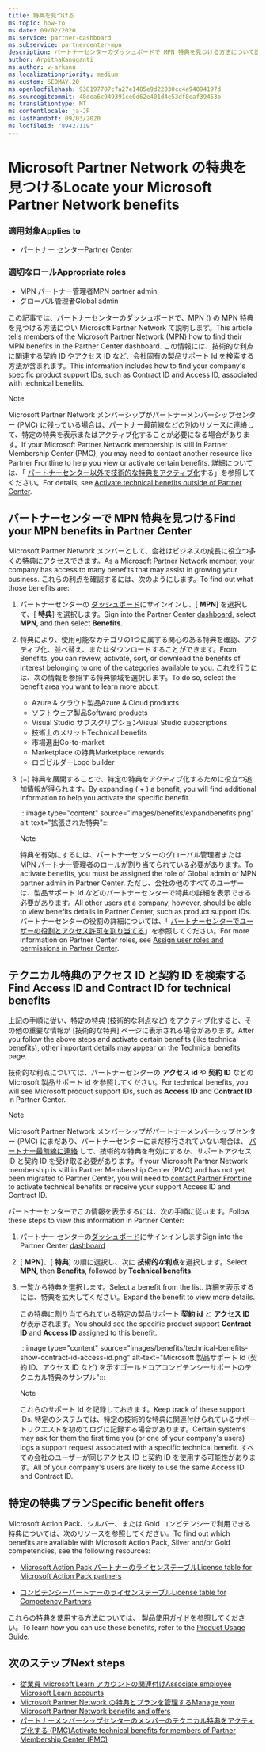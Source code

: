 ```yaml
---
title: 特典を見つける
ms.topic: how-to
ms.date: 09/02/2020
ms.service: partner-dashboard
ms.subservice: partnercenter-mpn
description: パートナーセンターのダッシュボードで MPN 特典を見つける方法について説明します。
author: ArpithaKanuganti
ms.author: v-arkanu
ms.localizationpriority: medium
ms.custom: SEOMAY.20
ms.openlocfilehash: 938197707c7a27e1485e9d22030cc4a94094197d
ms.sourcegitcommit: 48dea6c949391ce0d62e401d4e53df8eaf39453b
ms.translationtype: MT
ms.contentlocale: ja-JP
ms.lasthandoff: 09/03/2020
ms.locfileid: "89427119"
---
```

# <a name="locate-your-microsoft-partner-network-benefits"></a><span data-ttu-id="9d3d8-103">Microsoft Partner Network の特典を見つける</span><span class="sxs-lookup"><span data-stu-id="9d3d8-103">Locate your Microsoft Partner Network benefits</span></span> 

### <a name="applies-to"></a><span data-ttu-id="9d3d8-104">適用対象</span><span class="sxs-lookup"><span data-stu-id="9d3d8-104">Applies to</span></span>

- <span data-ttu-id="9d3d8-105">パートナー センター</span><span class="sxs-lookup"><span data-stu-id="9d3d8-105">Partner Center</span></span>

### <a name="appropriate-roles"></a><span data-ttu-id="9d3d8-106">適切なロール</span><span class="sxs-lookup"><span data-stu-id="9d3d8-106">Appropriate roles</span></span>

- <span data-ttu-id="9d3d8-107">MPN パートナー管理者</span><span class="sxs-lookup"><span data-stu-id="9d3d8-107">MPN partner admin</span></span>
- <span data-ttu-id="9d3d8-108">グローバル管理者</span><span class="sxs-lookup"><span data-stu-id="9d3d8-108">Global admin</span></span>

<span data-ttu-id="9d3d8-109">この記事では、パートナーセンターのダッシュボードで、MPN () の MPN 特典を見つける方法につい Microsoft Partner Network て説明します。</span><span class="sxs-lookup"><span data-stu-id="9d3d8-109">This article tells members of the Microsoft Partner Network (MPN) how to find their MPN benefits in the Partner Center dashboard.</span></span> <span data-ttu-id="9d3d8-110">この情報には、技術的な利点に関連する契約 ID やアクセス ID など、会社固有の製品サポート Id を検索する方法が含まれます。</span><span class="sxs-lookup"><span data-stu-id="9d3d8-110">This information includes how to find your company's specific product support IDs, such as Contract ID and Access ID, associated with technical benefits.</span></span>

>[!NOTE]
> <span data-ttu-id="9d3d8-111">Microsoft Partner Network メンバーシップがパートナーメンバーシップセンター (PMC) に残っている場合は、パートナー最前線などの別のリソースに連絡して、特定の特典を表示またはアクティブ化することが必要になる場合があります。</span><span class="sxs-lookup"><span data-stu-id="9d3d8-111">If your Microsoft Partner Network membership is still in Partner Membership Center (PMC), you may need to contact another resource like Partner Frontline to help you view or activate certain benefits.</span></span> <span data-ttu-id="9d3d8-112">詳細については、「 [パートナーセンター以外で技術的な特典をアクティブ化](partner-membership-center-tech-benefits-activate.md)する」を参照してください。</span><span class="sxs-lookup"><span data-stu-id="9d3d8-112">For details, see [Activate technical benefits outside of Partner Center](partner-membership-center-tech-benefits-activate.md).</span></span>

## <a name="find-your-mpn-benefits-in-partner-center"></a><span data-ttu-id="9d3d8-113">パートナーセンターで MPN 特典を見つける</span><span class="sxs-lookup"><span data-stu-id="9d3d8-113">Find your MPN benefits in Partner Center</span></span>

<span data-ttu-id="9d3d8-114">Microsoft Partner Network メンバーとして、会社はビジネスの成長に役立つ多くの特典にアクセスできます。</span><span class="sxs-lookup"><span data-stu-id="9d3d8-114">As a Microsoft Partner Network member, your company has access to many benefits that may assist in growing your business.</span></span> <span data-ttu-id="9d3d8-115">これらの利点を確認するには、次のようにします。</span><span class="sxs-lookup"><span data-stu-id="9d3d8-115">To find out what those benefits are:</span></span>

1. <span data-ttu-id="9d3d8-116">パートナーセンターの [ダッシュボード](https://partner.microsoft.com/dashboard/home)にサインインし、[ **MPN**] を選択して、[ **特典**] を選択します。</span><span class="sxs-lookup"><span data-stu-id="9d3d8-116">Sign into the Partner Center [dashboard](https://partner.microsoft.com/dashboard/home), select **MPN**, and then select **Benefits**.</span></span>

2. <span data-ttu-id="9d3d8-117">特典により、使用可能なカテゴリの1つに属する関心のある特典を確認、アクティブ化、並べ替え、またはダウンロードすることができます。</span><span class="sxs-lookup"><span data-stu-id="9d3d8-117">From Benefits, you can review, activate, sort, or download the benefits of interest belonging to one of the categories available to you.</span></span> <span data-ttu-id="9d3d8-118">これを行うには、次の情報を参照する特典領域を選択します。</span><span class="sxs-lookup"><span data-stu-id="9d3d8-118">To do so, select the benefit area you want to learn more about:</span></span>

   - <span data-ttu-id="9d3d8-119">Azure & クラウド製品</span><span class="sxs-lookup"><span data-stu-id="9d3d8-119">Azure & Cloud products</span></span>
   - <span data-ttu-id="9d3d8-120">ソフトウェア製品</span><span class="sxs-lookup"><span data-stu-id="9d3d8-120">Software products</span></span>
   - <span data-ttu-id="9d3d8-121">Visual Studio サブスクリプション</span><span class="sxs-lookup"><span data-stu-id="9d3d8-121">Visual Studio subscriptions</span></span>
   - <span data-ttu-id="9d3d8-122">技術上のメリット</span><span class="sxs-lookup"><span data-stu-id="9d3d8-122">Technical benefits</span></span>
   - <span data-ttu-id="9d3d8-123">市場進出</span><span class="sxs-lookup"><span data-stu-id="9d3d8-123">Go-to-market</span></span>
   - <span data-ttu-id="9d3d8-124">Marketplace の特典</span><span class="sxs-lookup"><span data-stu-id="9d3d8-124">Marketplace rewards</span></span>
   - <span data-ttu-id="9d3d8-125">ロゴビルダー</span><span class="sxs-lookup"><span data-stu-id="9d3d8-125">Logo builder</span></span>

3. <span data-ttu-id="9d3d8-126">(+) 特典を展開することで、特定の特典をアクティブ化するために役立つ追加情報が得られます。</span><span class="sxs-lookup"><span data-stu-id="9d3d8-126">By expanding ( + ) a benefit, you will find additional information to help you activate the specific benefit.</span></span>

   :::image type="content" source="images/benefits/expandbenefits.png" alt-text="拡張された特典":::

   > [!NOTE]
   > <span data-ttu-id="9d3d8-128">特典を有効にするには、パートナーセンターのグローバル管理者または MPN パートナー管理者のロールが割り当てられている必要があります。</span><span class="sxs-lookup"><span data-stu-id="9d3d8-128">To activate benefits, you must be assigned the role of Global admin or MPN partner admin in Partner Center.</span></span> <span data-ttu-id="9d3d8-129">ただし、会社の他のすべてのユーザーは、製品サポート Id などのパートナーセンターで特典の詳細を表示できる必要があります。</span><span class="sxs-lookup"><span data-stu-id="9d3d8-129">All other users at a company, however, should be able to view benefits details in Partner Center, such as product support IDs.</span></span> <span data-ttu-id="9d3d8-130">パートナーセンターの役割の詳細については、「 [パートナーセンターでユーザーの役割とアクセス許可を割り当てる](permissions-overview.md)」を参照してください。</span><span class="sxs-lookup"><span data-stu-id="9d3d8-130">For more information on Partner Center roles, see [Assign user roles and permissions in Partner Center](permissions-overview.md).</span></span>

## <a name="find-access-id-and-contract-id-for-technical-benefits"></a><span data-ttu-id="9d3d8-131">テクニカル特典のアクセス ID と契約 ID を検索する</span><span class="sxs-lookup"><span data-stu-id="9d3d8-131">Find Access ID and Contract ID for technical benefits</span></span>

<span data-ttu-id="9d3d8-132">上記の手順に従い、特定の特典 (技術的な利点など) をアクティブ化すると、その他の重要な情報が [技術的な特典] ページに表示される場合があります。</span><span class="sxs-lookup"><span data-stu-id="9d3d8-132">After you follow the above steps and activate certain benefits (like technical benefits), other important details may appear on the Technical benefits page.</span></span>

<span data-ttu-id="9d3d8-133">技術的な利点については、パートナーセンターの **アクセス id** や **契約 ID** などの Microsoft 製品サポート id を参照してください。</span><span class="sxs-lookup"><span data-stu-id="9d3d8-133">For technical benefits, you will see Microsoft product support IDs, such as **Access ID** and **Contract ID** in Partner Center.</span></span>

>[!NOTE]
> <span data-ttu-id="9d3d8-134">Microsoft Partner Network メンバーシップがパートナーメンバーシップセンター (PMC) にまだあり、パートナーセンターにまだ移行されていない場合は、 [パートナー最前線に連絡](partner-membership-center-tech-benefits-activate.md) して、技術的な特典を有効にするか、サポートアクセス ID と契約 ID を受け取る必要があります。</span><span class="sxs-lookup"><span data-stu-id="9d3d8-134">If your Microsoft Partner Network membership is still in Partner Membership Center (PMC) and has not yet been migrated to Partner Center, you will need to [contact Partner Frontline](partner-membership-center-tech-benefits-activate.md) to activate technical benefits or receive your support Access ID and Contract ID.</span></span>

 <span data-ttu-id="9d3d8-135">パートナーセンターでこの情報を表示するには、次の手順に従います。</span><span class="sxs-lookup"><span data-stu-id="9d3d8-135">Follow these steps to view this information in Partner Center:</span></span>

1. <span data-ttu-id="9d3d8-136">パートナー センターの[ダッシュボード](https://partner.microsoft.com/dashboard/home)にサインインします</span><span class="sxs-lookup"><span data-stu-id="9d3d8-136">Sign into the Partner Center [dashboard](https://partner.microsoft.com/dashboard/home)</span></span>

2. <span data-ttu-id="9d3d8-137">[ **MPN**]、[ **特典**] の順に選択し、次に **技術的な利点**を選択します。</span><span class="sxs-lookup"><span data-stu-id="9d3d8-137">Select **MPN**, then **Benefits**, followed by **Technical benefits**.</span></span>

3. <span data-ttu-id="9d3d8-138">一覧から特典を選択します。</span><span class="sxs-lookup"><span data-stu-id="9d3d8-138">Select a benefit from the list.</span></span> <span data-ttu-id="9d3d8-139">詳細を表示するには、特典を拡大してください。</span><span class="sxs-lookup"><span data-stu-id="9d3d8-139">Expand the benefit to view more details.</span></span> 

   <span data-ttu-id="9d3d8-140">この特典に割り当てられている特定の製品サポート **契約 id** と **アクセス ID** が表示されます。</span><span class="sxs-lookup"><span data-stu-id="9d3d8-140">You should see the specific product support **Contract ID** and **Access ID** assigned to this benefit.</span></span>  

   :::image type="content" source="images/benefits/technical-benefits-show-contract-id-access-id.png" alt-text="Microsoft 製品サポート Id (契約 ID、アクセス ID など) を示すゴールドコアコンピテンシーサポートのテクニカル特典のサンプル":::

   > [!NOTE]
   > <span data-ttu-id="9d3d8-142">これらのサポート Id を記録しておきます。</span><span class="sxs-lookup"><span data-stu-id="9d3d8-142">Keep track of these support IDs.</span></span> <span data-ttu-id="9d3d8-143">特定のシステムでは、特定の技術的な特典に関連付けられているサポートリクエストを初めてログに記録する場合があります。</span><span class="sxs-lookup"><span data-stu-id="9d3d8-143">Certain systems may ask for them the first time you (or one of your company's users) logs a support request associated with a specific technical benefit.</span></span> <span data-ttu-id="9d3d8-144">すべての会社のユーザーが同じアクセス ID と契約 ID を使用する可能性があります。</span><span class="sxs-lookup"><span data-stu-id="9d3d8-144">All of your company's users are likely to use the same Access ID and Contract ID.</span></span>

## <a name="specific-benefit-offers"></a><span data-ttu-id="9d3d8-145">特定の特典プラン</span><span class="sxs-lookup"><span data-stu-id="9d3d8-145">Specific benefit offers</span></span>

<span data-ttu-id="9d3d8-146">Microsoft Action Pack、シルバー、または Gold コンピテンシーで利用できる特典については、次のリソースを参照してください。</span><span class="sxs-lookup"><span data-stu-id="9d3d8-146">To find out which benefits are available with Microsoft Action Pack, Silver and/or Gold competencies, see the following resources:</span></span>

- [<span data-ttu-id="9d3d8-147">Microsoft Action Pack パートナーのライセンステーブル</span><span class="sxs-lookup"><span data-stu-id="9d3d8-147">License table for Microsoft Action Pack partners</span></span>](https://assetsprod.microsoft.com/mpn/MPN-MAPS-Software-IUR-License-Table.xlsx)

- [<span data-ttu-id="9d3d8-148">コンピテンシーパートナーのライセンステーブル</span><span class="sxs-lookup"><span data-stu-id="9d3d8-148">License table for Competency Partners</span></span>](https://assetsprod.microsoft.com/mpn-maps-software-iur-competency-license-table.docx)

<span data-ttu-id="9d3d8-149">これらの特典を使用する方法については、 [製品使用ガイド](https://assets.microsoft.com/MPN-MAPS-Product-Usage-Guide.pdf)を参照してください。</span><span class="sxs-lookup"><span data-stu-id="9d3d8-149">To learn how you can use these benefits,  refer to the [Product Usage Guide](https://assets.microsoft.com/MPN-MAPS-Product-Usage-Guide.pdf).</span></span>

## <a name="next-steps"></a><span data-ttu-id="9d3d8-150">次のステップ</span><span class="sxs-lookup"><span data-stu-id="9d3d8-150">Next steps</span></span>

- [<span data-ttu-id="9d3d8-151">従業員 Microsoft Learn アカウントの関連付け</span><span class="sxs-lookup"><span data-stu-id="9d3d8-151">Associate employee Microsoft Learn accounts</span></span>](ms-learn-associate.md)
- [<span data-ttu-id="9d3d8-152">Microsoft Partner Network の特典とプランを管理する</span><span class="sxs-lookup"><span data-stu-id="9d3d8-152">Manage your Microsoft Partner Network benefits and offers</span></span>](manage-your-partner-network-benefits.md)
- [<span data-ttu-id="9d3d8-153">パートナーメンバーシップセンターのメンバーのテクニカル特典をアクティブ化する (PMC)</span><span class="sxs-lookup"><span data-stu-id="9d3d8-153">Activate technical benefits for members of Partner Membership Center (PMC)</span></span>](partner-membership-center-tech-benefits-activate.md)